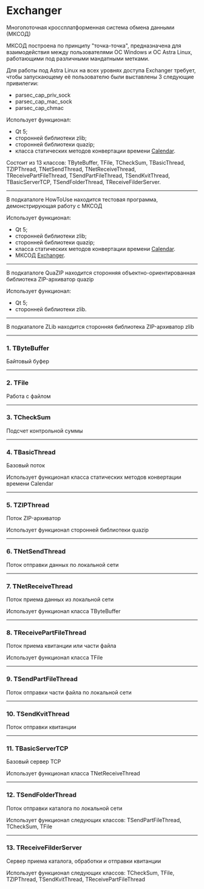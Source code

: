 # Exchanger
Многопоточная кроссплатформенная система обмена данными (МКСОД)

МКСОД построена по принципу "точка-точка", предназначена для взаимодействия между пользователями ОС Windows и ОС Astra Linux, работающими под различными мандатными метками.

Для работы под Astra Linux на всех уровнях доступа Exchanger требует, чтобы запускающему её пользователю были выставлены 3 следующие привилегии:

- parsec_cap_priv_sock
- parsec_cap_mac_sock
- parsec_cap_chmac

Использует функционал:

- Qt 5;
- сторонней библиотеки zlib;
- сторонней библиотеки quazip;
- класса статических методов конвертации времени [Calendar](https://github.com/gl-ser/Calendar).

Состоит из 13 классов: TByteBuffer, TFile, TCheckSum, TBasicThread, TZIPThread, TNetSendThread, TNetReceiveThread, TReceivePartFileThread, TSendPartFileThread, TSendKvitThread, TBasicServerTCP, TSendFolderThread, TReceiveFilderServer.

---

В подкаталоге HowToUse находится тестовая программа, демонстрирующая работу с МКСОД

Использует функционал:

- Qt 5;
- сторонней библиотеки zlib;
- сторонней библиотеки quazip;
- класса статических методов конвертации времени [Calendar](https://github.com/gl-ser/Calendar).
- МКСОД [Exchanger](https://github.com/gl-ser/Exchanger).

---

В подкаталоге QuaZIP находится сторонняя объектно-ориентированная библиотека ZIP-архиватор quazip

Использует функционал:

- Qt 5;
- сторонней библиотеки zlib.

---

В подкаталоге ZLib находится сторонняя библиотека ZIP-архиватор zlib

---

### 1. TByteBuffer
Байтовый буфер

---

### 2. TFile
Работа с файлом

---

### 3. TCheckSum
Подсчет контрольной суммы

---

### 4. TBasicThread
Базовый поток

Использует функционал класса статических методов конвертации времени Calendar

---

### 5. TZIPThread
Поток ZIP-архиватор

Использует функционал сторонней библиотеки quazip

---

### 6. TNetSendThread
Поток отправки данных по локальной сети

---

### 7. TNetReceiveThread
Поток приема данных из локальной сети

Использует функционал класса TByteBuffer

---

### 8. TReceivePartFileThread
Поток приема квитанции или части файла

Использует функционал класса TFile

---

### 9. TSendPartFileThread
Поток отправки части файла по локальной сети

---

### 10. TSendKvitThread
Поток отправки квитанции

---

### 11. TBasicServerTCP
Базовый сервер TCP

Использует функционал класса TNetReceiveThread

---

### 12. TSendFolderThread
Поток отправки каталога по локальной сети

Использует функционал следующих классов: TSendPartFileThread, TCheckSum, TFile

---

### 13. TReceiveFilderServer
Сервер приема каталога, обработки и отправки квитанции

Использует функционал следующих классов: TCheckSum, TFile, TZIPThread, TSendKvitThread, TReceivePartFileThread
